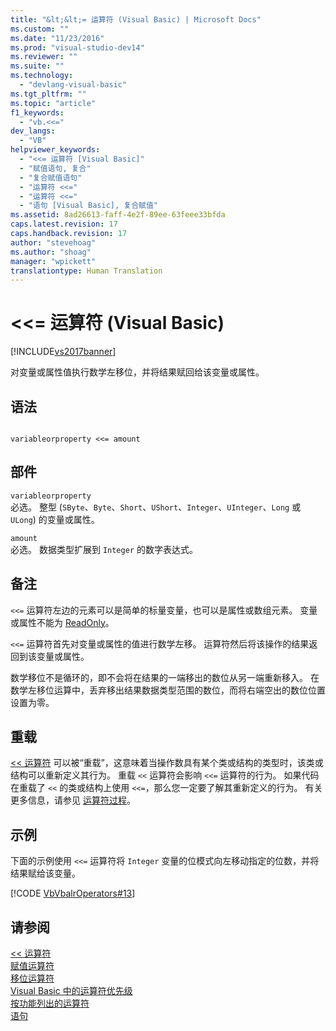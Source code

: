 ```yaml
---
title: "&lt;&lt;= 运算符 (Visual Basic) | Microsoft Docs"
ms.custom: ""
ms.date: "11/23/2016"
ms.prod: "visual-studio-dev14"
ms.reviewer: ""
ms.suite: ""
ms.technology: 
  - "devlang-visual-basic"
ms.tgt_pltfrm: ""
ms.topic: "article"
f1_keywords: 
  - "vb.<<="
dev_langs: 
  - "VB"
helpviewer_keywords: 
  - "<<= 运算符 [Visual Basic]"
  - "赋值语句, 复合"
  - "复合赋值语句"
  - "运算符 <<="
  - "运算符 <<="
  - "语句 [Visual Basic], 复合赋值"
ms.assetid: 8ad26613-faff-4e2f-89ee-63feee33bfda
caps.latest.revision: 17
caps.handback.revision: 17
author: "stevehoag"
ms.author: "shoag"
manager: "wpickett"
translationtype: Human Translation
---
```

# &lt;&lt;= 运算符 (Visual Basic)
[!INCLUDE[vs2017banner](../../../csharp/includes/vs2017banner.md)]

对变量或属性值执行数学左移位，并将结果赋回给该变量或属性。  
  
## 语法  
  
```  
  
variableorproperty <<= amount  
```  
  
## 部件  
 `variableorproperty`  
 必选。  整型 \(`SByte`、`Byte`、`Short`、`UShort`、`Integer`、`UInteger`、`Long` 或 `ULong`\) 的变量或属性。  
  
 `amount`  
 必选。  数据类型扩展到 `Integer` 的数字表达式。  
  
## 备注  
 `<<=` 运算符左边的元素可以是简单的标量变量，也可以是属性或数组元素。  变量或属性不能为 [ReadOnly](../../../visual-basic/language-reference/modifiers/readonly.md)。  
  
 `<<=` 运算符首先对变量或属性的值进行数学左移。  运算符然后将该操作的结果返回到该变量或属性。  
  
 数学移位不是循环的，即不会将在结果的一端移出的数位从另一端重新移入。  在数学左移位运算中，丢弃移出结果数据类型范围的数位，而将右端空出的数位位置设置为零。  
  
## 重载  
 [\<\< 运算符](../../../visual-basic/language-reference/operators/left-shift-operator.md) 可以被“重载”，这意味着当操作数具有某个类或结构的类型时，该类或结构可以重新定义其行为。  重载 `<<` 运算符会影响 `<<=` 运算符的行为。  如果代码在重载了 `<<` 的类或结构上使用 `<<=`，那么您一定要了解其重新定义的行为。  有关更多信息，请参见 [运算符过程](../../../visual-basic/programming-guide/language-features/procedures/operator-procedures.md)。  
  
## 示例  
 下面的示例使用 `<<=` 运算符将 `Integer` 变量的位模式向左移动指定的位数，并将结果赋给该变量。  
  
 [!CODE [VbVbalrOperators#13](../CodeSnippet/VS_Snippets_VBCSharp/VbVbalrOperators#13)]  
  
## 请参阅  
 [\<\< 运算符](../../../visual-basic/language-reference/operators/left-shift-operator.md)   
 [赋值运算符](../../../visual-basic/language-reference/operators/assignment-operators.md)   
 [移位运算符](../../../visual-basic/language-reference/operators/bit-shift-operators.md)   
 [Visual Basic 中的运算符优先级](../../../visual-basic/language-reference/operators/operator-precedence.md)   
 [按功能列出的运算符](../../../visual-basic/language-reference/operators/operators-listed-by-functionality.md)   
 [语句](../../../visual-basic/programming-guide/language-features/statements.md)